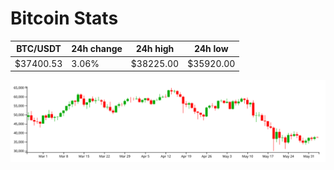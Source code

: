 # Bitcoin Stats

BTC/USDT|24h change|24h high|24h low|
|---|---|---|---|
|$37400.53|3.06%|$38225.00|$35920.00|

<img src="./chart.svg">
